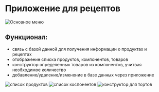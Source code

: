 # Приложение для рецептов
![Основное меню](screenshots/MainMenu.jpg)
## Функционал:
* связь с базой данной для получения информации о продуктах и рецептах
* отображение списка продуктов, компонентов, товаров
* конструктор определенных товаров из компонентов, учитвая необходимое количество
* добавление/удаление/изменение в базе данных через приложение

![список продуктов](screenshots/ProductList.jpg)
![список коспонентов](screenshots/ComponentsList.jpg)
![конструктор для тортов](screenshots/cakeConstructor.jpg)
